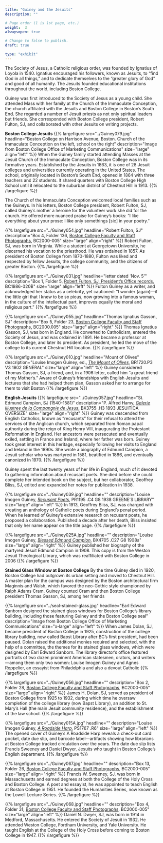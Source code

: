 ```yaml
---
title: "Guiney and the Jesuits"
description: ""

# Page order (1 is 1st page, etc.)
weight:  3
alwaysopen: true

# Change to false to publish.
draft: true

type: "exhibit"
---
```

The Society of Jesus, a Catholic religious order, was founded by Ignatius of Loyola in 1540. Ignatius encouraged his followers, known as Jesuits, to “find God in all things,” and to dedicate themselves to the “greater glory of God” and good of all humanity. The Jesuits founded educational institutions throughout the world, including Boston College.

Guiney was first introduced to the Society of Jesus as a young child. She attended Mass with her family at the Church of the Immaculate Conception, the church affiliated with the Jesuits and Boston College in Boston’s South End. She regarded a number of Jesuit priests as not only spiritual leaders but friends. She corresponded with Boston College president, Robert Fulton, SJ, and collaborated with other Jesuits on writing projects.

__Boston College Jesuits__
{{% largefigure src="../Guiney079.jpg"
                headline="Boston College on Harrison Avenue, Boston. Church of the Immaculate Conception on the left, school on the right"
                description="Image from Boston College Office of Marketing Communications"
                size="large"
                align="left" %}}
When the Guiney family started attending Masses at the Jesuit Church of the Immaculate Conception, Boston College was in its formative years. Established by the Jesuits in 1863, it is one of 28 Jesuit colleges and universities currently operating in the United States. The school, originally located in Boston’s South End, opened in 1864 with three teachers and 22 students. It shared quarters with Boston College High School until it relocated to the suburban district of Chestnut Hill in 1913.
{{% /largefigure %}}

The Church of the Immaculate Conception welcomed local families such as the Guineys. In his letters, Boston College president, Robert Fulton, SJ, called Guiney’s mother a heroine for the volunteer work she did for the church. He offered more nuanced praise for Guiney’s books: “I like everything about your prose: I like only somethings [sic] in your poetry.”

{{% largefigure src="../Guiney054.jpg"
                headline="Robert Fulton, SJ"
                description="Box 4, Folder 136, [Boston College Faculty and Staff Photographs](https://hdl.handle.net/2345.2/BC2000_005_ref14), BC2000-005"
                size="large"
                align="right" %}}
Robert Fulton, SJ, was born in Virginia. While a student at Georgetown University, he discerned his vocation to the priesthood. He was ordained in 1857. As president of Boston College from 1870-1880, Fulton was liked and respected by fellow Jesuits, the college community, and the citizens of greater Boston.
{{% /largefigure %}}

{{% largefigure src="../Guiney031.jpg"
                headline="letter dated 'Nov. 5'"
                description="Box 1, Folder 5, [Robert Fulton, SJ, President’s Office records](https://bc-primo.hosted.exlibrisgroup.com/permalink/f/l6ucgu/ALMA-BC21331143280001021), BC1986-020B"
                size="large"
                align="left" %}}
Fulton  Guiney as a writer, and acknowledged her status as a celebrity, yet cautioned: “I wonder (again)—if the little girl that I knew to be so pious, now growing into a famous woman, in the culture of the intellectual part, improves equally the moral and religious part.”
{{% /largefigure %}}

{{% largefigure src="../Guiney055.jpg"
                headline="Thomas Ignatius Gasson, SJ"
                description="Box 5, Folder 23, [Boston College Faculty and Staff Photographs](https://hdl.handle.net/2345.2/BC2000_005_ref14), BC2000.005"
                size="large"
                align="right" %}}
Thomas Ignatius Gasson, SJ, was born in England. He converted to Catholicism, entered the Society of Jesus, and was ordained in 1891. He became a professor at Boston College, and later its president. As president, he led the move of the college to its current Chestnut Hill location.
{{% /largefigure %}}

{{% largefigure src="../Guiney010.jpg"
                headline="Mount of Olives"
                description="Louise Imogen Guiney, ed., *[The Mount of Olives](https://bc-primo.hosted.exlibrisgroup.com/permalink/f/l6ucgu/ALMA-BC21363174450001021)*, BR1720.P3 V3 1902 GENERAL"
                size="large"
                align="left" %}}
Guiney considered Thomas Gasson, SJ, a friend, and, in a 1906 letter, called him “a great friend of my Mother’s.” Aware of Guiney’s friendships with English Jesuits and lectures that she had helped them plan, Gasson asked her to arrange for them to visit Boston
{{% /largefigure %}}

__English Jesuits__
{{% largefigure src="../Guiney057.jpg"
                headline="St. Edmund Campion, SJ (1540-1581)"
                description="P. Alfred Hamy, *[Galerie Illustree de la Compangnie de Jesus](https://bc-primo.hosted.exlibrisgroup.com/permalink/f/1jdnfk3/ALMA-BC21333610360001021)*, BX3755 .H3 1893 JESUITICA OVERSIZE"
                size="large"
                align="right" %}}
Guiney was descended from English Catholics, known as “recusants” for their refusal to attend the services of the Anglican church, which separated from Roman papal authority during the reign of King Henry VIII, inaugurating the Protestant Reformation in England. Her ancestors were persecuted and eventually exiled, settling in France and Ireland, where her father was born. Guiney took great interest in this heritage, especially following her visits to England and Ireland in the 1890s. She wrote a biography of Edmund Campion, a Jesuit scholar who was martyred in 1581, beatified in 1886, and eventually canonized in 1970.
{{% /largefigure %}}

Guiney spent the last twenty years of her life in England, much of it devoted to gathering information about recusant poets. She died before she could complete her intended book on the subject, but her collaborator, Geoffrey Bliss, SJ, edited and expanded her notes for publication in 1938.

{{% largefigure src="../Guiney039.jpg"
                headline=""
                description="Louise Imogen Guiney, *[Recusant Poets](https://bc-primo.hosted.exlibrisgroup.com/permalink/f/1jdnfk3/ALMA-BC21340849210001021)*, PR1195 .C4 G8 1938 GREENE’S LIBRARY"
                size="large" align="left" %}}
In 1913, Geoffrey Bliss, SJ, was charged with creating an anthology of Catholic poets during England’s penal period. When he learned of Guiney’s extensive research on recusant poets, he proposed a collaboration. Published a decade after her death, Bliss insisted that only her name appear on the title page.
{{% /largefigure %}}

{{% largefigure src="../Guiney025A.jpg"
                headline=""
                description="Louise Imogen Guiney, *[Blessed Edmund Campion](https://bc-primo.hosted.exlibrisgroup.com/permalink/f/1s00uvk/ALMA-BC21317395210001021)*, BX4705 .C27 G8 1908a"
                size="large"
                align="right" %}}
Guiney published her biography of the martyred Jesuit Edmund Campion in 1908. This copy is from the Weston Jesuit Theological Library, which was reaffiliated with Boston College in 2006
{{% /largefigure %}}

__Stained Glass Window at Boston College__
By the time Guiney died in 1920, Boston College had outgrown its urban setting and moved to Chestnut Hill. A master plan for the campus was designed by the Boston architectural firm Maginnis and Walsh, which favored the neo-Gothic style championed by Ralph Adams Cram. Guiney counted Cram and then Boston College president Thomas Gasson, SJ, among her friends

{{% largefigure src="../seal-stained-glass.jpg"
                headline="Earl Edward Sanborn designed the stained glass windows for Boston College’s library building, including those featuring Guiney and the Boston College seal"
                description="Image from Boston College Office of Marketing Communications"
                size="x-large"
                align="left" %}}
When James Dolan, SJ, became president of Boston College in 1925, construction of the college library building, now called Bapst Library after BC’s first president, had been paused. Dolan raised the additional monies required and selected, with the help of a committee, the themes for its stained glass windows, which were designed by Earl Edward Sanborn. The library director’s office featured portraits of two dozen prominent American statesmen, orators, and writers—among them only two women: Louise Imogen Guiney and Agnes Reppelier, an essayist from Philadelphia and also a devout Catholic
{{% /largefigure %}}

{{% largefigure src="../Guiney056.jpg"
                headline=""
                description="Box 2, Folder 28, [Boston College Faculty and Staff Photographs](https://hdl.handle.net/2345.2/BC2000_005_ref14), BC2000-005"
                size="large" align="right" %}}
James H. Dolan, SJ, served as president of Boston College from 1925 to 1932, during which time he oversaw completion of the college library (now Bapst Library), an addition to St. Mary’s Hall (the main Jesuit community residence), and the establishment of the law school.
{{% /largefigure %}}

{{% largefigure src="../Guiney015A.jpg"
                headline=""
                description="Louise Imogen Guiney, *[A Roadside Harp](https://bc-primo.hosted.exlibrisgroup.com/permalink/f/krvt0q/ALMA-BC21381493410001021)*, PS1767 .R6"
                size="large"
                align="left" %}}
The opened cover of Guiney’s A Roadside Harp reveals a check-out card pocket, date due slip, and barcode label—artifacts showing how librarians at Boston College tracked circulation over the years. The date due slip lists Francis Sweeney and Daniel Dwyer, Jesuits who taught in Boston College’s English department.
{{% /largefigure %}}

{{% largefigure src="../Guiney067.jpg"
                headline=""
                description="Box 13, Folder 26, [Boston College Faculty and Staff Photographs](https://hdl.handle.net/2345.2/BC2000_005_ref14), BC2000-005"
                size="large"
                align="right" %}}
Francis W. Sweeney, SJ, was born in Massachusetts and earned degrees at both the College of the Holy Cross and Boston College. A poet and essayist, he was appointed to teach English at Boston College in 1951. He founded the Humanities Series, now known as the Lowell Lecture Series.
{{% /largefigure %}}

{{% largefigure src="../Guiney068.jpg"
                headline=""
                description="Box 4, Folder 31, [Boston College Faculty and Staff Photographs](https://hdl.handle.net/2345.2/BC2000_005_ref14), BC2000-005"
                size="large"
                align="left" %}}
Daniel N. Dwyer, SJ, was born in 1914 in Medford, Massachusetts. He entered the Society of Jesuit in 1932. He attended Weston College, Fordham University, and Yale University. He taught English at the College of the Holy Cross before coming to Boston College in 1947.
{{% /largefigure %}}
